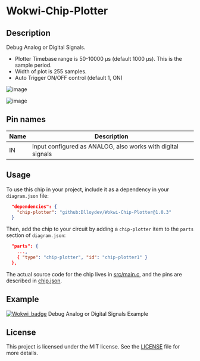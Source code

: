 # Wokwi-Chip-Plotter

## Description

Debug Analog or Digital Signals.

- Plotter Timebase range is 50-10000 µs (default 1000 µs). This is the sample period.
-  Width of plot is 255 samples.
- Auto Trigger ON/OFF control (default 1, ON)



![image](https://user-images.githubusercontent.com/63488701/224138800-74a2f6d3-1c6b-4c27-85c0-85e226733559.png)



![image](https://user-images.githubusercontent.com/63488701/224105126-e8875509-201f-4178-91db-3d396103598d.png)

## Pin names

| Name | Description                                                  |
| ---- | ------------------------------------------------------------ |
| IN   | Input  configured as ANALOG, also works with digital signals |

## Usage

To use this chip in your project, include it as a dependency in your `diagram.json` file:

```json
  "dependencies": {
    "chip-plotter": "github:Dlloydev/Wokwi-Chip-Plotter@1.0.3"
  }
```

Then, add the chip to your circuit by adding a `chip-plotter` item to the `parts` section of `diagram.json`:

```json
  "parts": {
    ...,
    { "type": "chip-plotter", "id": "chip-plotter1" }
  },
```

The actual source code for the chip lives in [src/main.c](https://github.com/Dlloydev/Wokwi-Chip-Plotter/blob/main/src/main.c), and the pins are described in [chip.json](https://github.com/Dlloydev/Wokwi-Chip-Plotter/blob/main/chip.json).

## Example

[![Wokwi_badge](https://user-images.githubusercontent.com/63488701/212449119-a8510897-c860-4545-8c1a-794169547ba1.svg)](https://wokwi.com/projects/358743168189598721) Debug Analog or Digital Signals Example

## License

This project is licensed under the MIT license. See the [LICENSE](https://github.com/Dlloydev/Wokwi-Chip-Analog-Bargraph/blob/main/LICENSE) file for more details.
